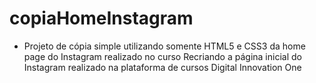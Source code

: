 # copiaHomeInstagram
* Projeto de cópia simple utilizando somente HTML5 e CSS3 da home page do Instagram realizado no curso Recriando a página inicial do Instagram realizado na plataforma de cursos Digital Innovation One 
